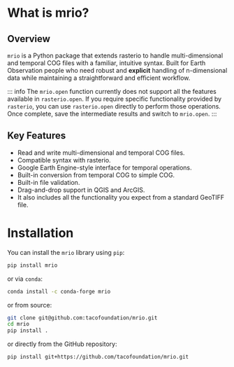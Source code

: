 # What is mrio?

## Overview

`mrio` is a Python package that extends rasterio to handle multi-dimensional and temporal COG files with a familiar, intuitive syntax. Built for Earth Observation people who need robust and **explicit** handling of n-dimensional data while maintaining a straightforward and efficient workflow.

::: info
The `mrio.open` function currently does not support all the features available
in `rasterio.open`. If you require specific functionality provided by `rasterio`,
you can use `rasterio.open` directly to perform those operations. Once complete,
save the intermediate results and switch to `mrio.open`.
:::

## Key Features

- Read and write multi-dimensional and temporal COG files.
- Compatible syntax with rasterio.
- Google Earth Engine-style interface for temporal operations.
- Built-in conversion from temporal COG to simple COG.
- Built-in file validation.
- Drag-and-drop support in QGIS and ArcGIS.
- It also includes all the functionality you expect from a standard GeoTIFF file.

# Installation

You can install the `mrio` library using `pip`:

```bash
pip install mrio
```

or via `conda`:

```bash
conda install -c conda-forge mrio
```

or from source:

```bash
git clone git@github.com:tacofoundation/mrio.git
cd mrio
pip install .
```

or directly from the GitHub repository:

```bash
pip install git+https://github.com/tacofoundation/mrio.git
```
